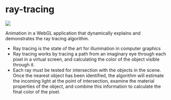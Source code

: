 # ray-tracing

![](https://i.imgur.com/BOGvcSM.png)

Animation in a WebGL application that dynamically explains and demonstrates the ray tracing algorithm.

- Ray tracing is the state of the art for illumination in computer graphics
- Ray tracing works by tracing a path from an imaginary eye through each pixel in a virtual screen, and calculating the color of the object visible through it.
- Each ray must be tested for intersection with the objects in the scene. Once the nearest object has been identified, the algorithm will estimate the incoming light at the point of intersection, examine the material properties of the object, and combine this information to calculate the final color of the pixel.
